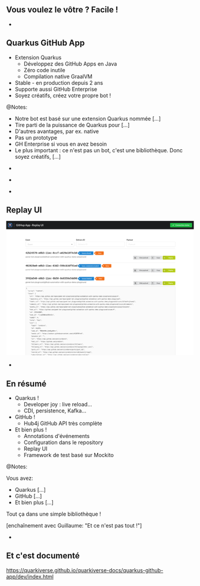 ## Vous voulez le vôtre ? Facile !

-

## Quarkus GitHub App

* Extension Quarkus
  * Développez des GitHub Apps en Java
  * Zéro code inutile
  * Compilation native GraalVM
* Stable - en production depuis 2 ans
* Supporte aussi GitHub Enterprise
* Soyez créatifs, créez votre propre bot !

@Notes:

* Notre bot est basé sur une extension Quarkus nommée  [...]
* Tire parti de la puissance de Quarkus pour [...]
* D'autres avantages, par ex. native
* Pas un prototype
* GH Enterprise si vous en avez besoin
* Le plus important : ce n'est pas un bot, c'est une bibliothèque.
  Donc soyez créatifs, [...]

-

<!-- .element data-background="images/tweet-close-osgi-tickets.png" data-background-size="auto" -->

-

<!-- .element data-background="images/github-automation-with-quarkus-demo-time.svg" data-background-size="contain" -->

-

<!-- .element data-visibility="hidden" -->

## Replay UI

![](images/replay-ui.png)

-

## En résumé

* Quarkus !
  * Developer joy : live reload...
  * CDI, persistence, Kafka...
* GitHub !
  * Hub4j GitHub API très complète
* Et bien plus !
  * Annotations d'événements
  * Configuration dans le repository
  * Replay UI
  * Framework de test basé sur Mockito

@Notes:

Vous avez:

* Quarkus [...]
* GitHub [...]
* Et bien plus [...]

Tout ça dans une simple bibliothèque !

\[enchaînement avec Guillaume: "Et ce n'est pas tout !"]

-

## Et c'est documenté

https://quarkiverse.github.io/quarkiverse-docs/quarkus-github-app/dev/index.html
